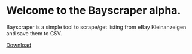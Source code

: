 # Welcome to the Bayscraper alpha.
Bayscraper is a simple tool to scrape/get listing from eBay Kleinanzeigen and save them to CSV.

[Download](https://github.com/rickyyR/Bayscraper/releases)
